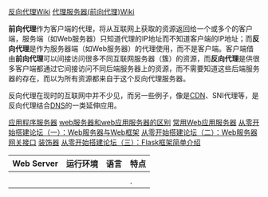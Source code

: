 [反向代理Wiki](https://zh.wikipedia.org/wiki/%E5%8F%8D%E5%90%91%E4%BB%A3%E7%90%86)
[代理服务器(前向代理)Wiki](https://zh.wikipedia.org/wiki/%E4%BB%A3%E7%90%86%E6%9C%8D%E5%8A%A1%E5%99%A8)

**前向代理**作为客户端的代理，将从互联网上获取的资源返回给一个或多个的客户端，服务端（如Web服务器）只知道代理的IP地址而不知道客户端的IP地址；而**反向代理**是作为服务器端（如Web服务器）的代理使用，而不是客户端。客户端借由**前向代理**可以间接访问很多不同互联网服务器（簇）的资源，而**反向代理**是供很多客户端都通过它间接访问不同后端服务器上的资源，而不需要知道这些后端服务器的存在，而以为所有资源都来自于这个反向代理服务器。

反向代理在现时的互联网中并不少见，而另一些例子，像是[CDN][CDN-Wiki]、SNI代理等，是反向代理结合[DNS][DNS-Wiki]的一类延伸应用。

[CDN-Wiki]:https://zh.wikipedia.org/wiki/%E5%85%A7%E5%AE%B9%E5%82%B3%E9%81%9E%E7%B6%B2%E8%B7%AF
[DNS-Wiki]:https://zh.wikipedia.org/wiki/%E5%9F%9F%E5%90%8D%E7%B3%BB%E7%BB%9F

[应用程序服务器](https://zh.wikipedia.org/wiki/%E6%87%89%E7%94%A8%E7%A8%8B%E5%BC%8F%E4%BC%BA%E6%9C%8D%E5%99%A8)
[web服务器和web应用服务器的区别](https://blog.csdn.net/lhy_847csdn/article/details/80644067)
[常用Web应用服务器](https://blog.csdn.net/thebigdipperbdx/article/details/78739569)
[从零开始搭建论坛（一）：Web服务器与Web框架](https://selfboot.cn/2016/07/28/forum_design_framework/)
[从零开始搭建论坛（二）：Web服务器网关接口](https://selfboot.cn/2016/08/07/forum_design_wsgi/)
</nbsp>[装饰器](https://www.liaoxuefeng.com/wiki/001374738125095c955c1e6d8bb493182103fac9270762a000/001386819879946007bbf6ad052463ab18034f0254bf355000)
[从零开始搭建论坛（三）：Flask框架简单介绍](https://selfboot.cn/2016/10/30/forum_design_flask/)



| Web Server | 运行环境 | 语言 | 特点 |
|:----------:|:-------- |:---- |:---- |
|            |          |      |      |
|            |          |      | .    |
